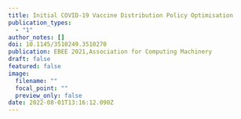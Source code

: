 ```yaml
---
title: Initial COVID-19 Vaccine Distribution Policy Optimisation
publication_types:
  - "1"
author_notes: []
doi: 10.1145/3510249.3510270
publication: EBEE 2021,Association for Computing Machinery
draft: false
featured: false
image:
  filename: ""
  focal_point: ""
  preview_only: false
date: 2022-08-01T13:16:12.090Z
---
```

